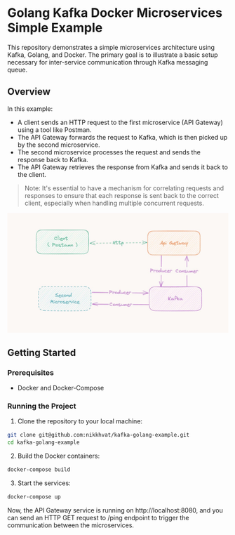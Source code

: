 # Golang Kafka Docker Microservices Simple Example

This repository demonstrates a simple microservices architecture using Kafka, Golang, and Docker. The primary goal is to illustrate a basic setup necessary for inter-service communication through Kafka messaging queue.

## Overview

In this example:

- A client sends an HTTP request to the first microservice (API Gateway) using a tool like Postman.
- The API Gateway forwards the request to Kafka, which is then picked up by the second microservice.
- The second microservice processes the request and sends the response back to Kafka.
- The API Gateway retrieves the response from Kafka and sends it back to the client.

> Note: It's essential to have a mechanism for correlating requests and responses to ensure that each response is sent back to the correct client, especially when handling multiple concurrent requests.


![scheme](./docs/scheme.jpg)

## Getting Started

### Prerequisites

- Docker and Docker-Compose


### Running the Project

1. Clone the repository to your local machine:

```sh
git clone git@github.com:nikkhvat/kafka-golang-example.git
cd kafka-golang-example
```

2. Build the Docker containers:

```sh
docker-compose build
```

3. Start the services:

```sh
docker-compose up
```

Now, the API Gateway service is running on http://localhost:8080, and you can send an HTTP GET request to /ping endpoint to trigger the communication between the microservices.